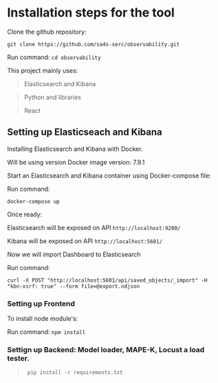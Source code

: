 # Installation steps for the tool

Clone the github repository:

`git clone https://github.com/sa4s-serc/observability.git`

Run command:
`cd observability`

This project mainly uses:
> Elasticsearch and Kibana

> Python and libraries

>  React

## Setting up Elasticseach and Kibana 

Installing Elasticsearch and Kibana with Docker.

Will be using version Docker image version: 7.9.1

Start an Elasticsearch and Kibana container using Docker-compose file:

Run command:

`docker-compose up`

Once ready:

Elasticsearch will be exposed on API `http://localhost:9200/`

Kibana will be exposed on API `http://localhost:5601/`

Now we will import Dashboard to Elasticsearch 

Run command:

`curl -X POST "http://localhost:5601/api/saved_objects/_import" -H "kbn-xsrf: true" --form file=@export.ndjson`

### Setting up Frontend

To install node module's:

Run command:
`npm install`

### Settign up Backend: Model loader, MAPE-K, Locust a load tester.

> ` pip install -r requirements.txt`
